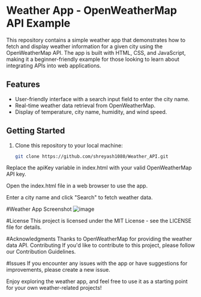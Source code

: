 

# Weather App - OpenWeatherMap API Example

This repository contains a simple weather app that demonstrates how to fetch and display weather information for a given city using the OpenWeatherMap API. The app is built with HTML, CSS, and JavaScript, making it a beginner-friendly example for those looking to learn about integrating APIs into web applications.


## Features

- User-friendly interface with a search input field to enter the city name.
- Real-time weather data retrieval from OpenWeatherMap.
- Display of temperature, city name, humidity, and wind speed.

## Getting Started

1. Clone this repository to your local machine:
   ```bash
   git clone https://github.com/shreyash1080/Weather_API.git
Replace the apiKey variable in index.html with your valid OpenWeatherMap API key.

Open the index.html file in a web browser to use the app.

Enter a city name and click "Search" to fetch weather data.


#Weather App Screenshot
![image](https://github.com/shreyash1080/Weather_API/assets/76811518/b521afc7-80fd-4c36-9043-a8f2781c8736)



#License
This project is licensed under the MIT License - see the LICENSE file for details.

#Acknowledgments
Thanks to OpenWeatherMap for providing the weather data API.
Contributing
If you'd like to contribute to this project, please follow our Contribution Guidelines.

#Issues
If you encounter any issues with the app or have suggestions for improvements, please create a new issue.

Enjoy exploring the weather app, and feel free to use it as a starting point for your own weather-related projects!


